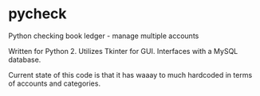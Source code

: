 pycheck
=======

Python checking book ledger - manage multiple accounts

Written for Python 2. Utilizes Tkinter for GUI. Interfaces with a
MySQL database. 

Current state of this code is that it has waaay to much hardcoded in
terms of accounts and categories.
